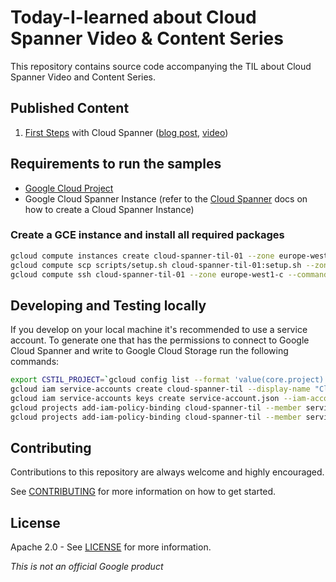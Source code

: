 # Today-I-learned about Cloud Spanner Video & Content Series

This repository contains source code accompanying the TIL about Cloud Spanner
Video and Content Series.

## Published Content

1. [First Steps](01-first-steps/README.md) with Cloud Spanner ([blog post](https://medium.com/@hostirosti/first-steps-with-google-cloud-spanner), [video](https://www.youtube.com/watch?v=Y9u0e5w77bI))

## Requirements to run the samples

- [Google Cloud Project](https://console.cloud.google.com)
- Google Cloud Spanner Instance (refer to the [Cloud Spanner](https://cloud.google.com/spanner/docs/quickstart-console) docs on how to create a Cloud Spanner Instance)

### Create a GCE instance and install all required packages

```bash
gcloud compute instances create cloud-spanner-til-01 --zone europe-west1-c --machine-type n1-highcpu-16 --scopes "https://www.googleapis.com/auth/cloud-platform" --image-project ubuntu-os-cloud --image-family ubuntu-1710
gcloud compute scp scripts/setup.sh cloud-spanner-til-01:setup.sh --zone europe-west1-c
gcloud compute ssh cloud-spanner-til-01 --zone europe-west1-c --command "sudo sh setup.sh"
```

## Developing and Testing locally

If you develop on your local machine it's recommended to use a service account.
To generate one that has the permissions to connect to Google Cloud Spanner and
write to Google Cloud Storage run the following commands:

```bash
export CSTIL_PROJECT=`gcloud config list --format 'value(core.project)'`
gcloud iam service-accounts create cloud-spanner-til --display-name "Cloud Spanner TIL Service Account - generated"
gcloud iam service-accounts keys create service-account.json --iam-account cloud-spanner-til@$CSTIL_PROJECT.iam.gserviceaccount.com
gcloud projects add-iam-policy-binding cloud-spanner-til --member serviceAccount:cloud-spanner-til@$CSTIL_PROJECT.iam.gserviceaccount.com --role roles/spanner.admin
gcloud projects add-iam-policy-binding cloud-spanner-til --member serviceAccount:cloud-spanner-til@$CSTIL_PROJECT.iam.gserviceaccount.com --role roles/storage.objectAdmin
```

## Contributing

Contributions to this repository are always welcome and highly encouraged.

See [CONTRIBUTING](CONTRIBUTING.md) for more information on how to get started.

## License

Apache 2.0 - See [LICENSE](LICENSE) for more information.

*This is not an official Google product*